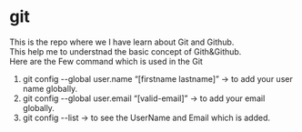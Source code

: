 # git
This is the repo where we I have learn about Git and Github.
<br>
This help me to understnad the basic concept of Gith&Github.
<br>
Here are the Few command which is used in the Git
<br>
1) git config --global user.name “[firstname lastname]” -> to add your user name globally.  <br>
2) git config --global user.email “[valid-email]” -> to add your email globally. <br>
3) git config --list -> to see the UserName and Email which is added. <br>
